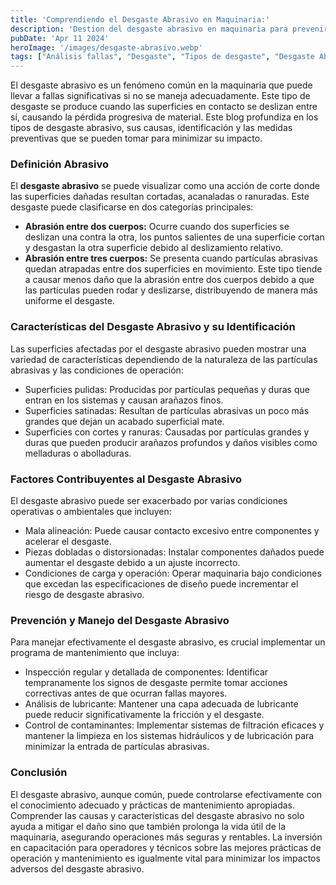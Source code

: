 ```yaml
---
title: 'Comprendiendo el Desgaste Abrasivo en Maquinaria:'
description: 'Destion del desgaste abrasivo en maquinaria para prevenir fallas y extender la vida útil del equipo'
pubDate: 'Apr 11 2024'
heroImage: '/images/desgaste-abrasivo.webp'
tags: ["Análisis fallas", "Desgaste", "Tipos de desgaste", "Desgaste Abrasivo"]
---
```

El desgaste abrasivo es un fenómeno común en la maquinaria que puede llevar a fallas significativas si no se maneja adecuadamente. Este tipo de desgaste se produce cuando las superficies en contacto se deslizan entre sí, causando la pérdida progresiva de material. Este blog profundiza en los tipos de desgaste abrasivo, sus causas, identificación y las medidas preventivas que se pueden tomar para minimizar su impacto.
### Definición Abrasivo
El **desgaste abrasivo** se puede visualizar como una acción de corte donde las superficies dañadas resultan cortadas, acanaladas o ranuradas. Este desgaste puede clasificarse en dos categorías principales:
- **Abrasión entre dos cuerpos:** Ocurre cuando dos superficies se deslizan una contra la otra, los puntos salientes de una superficie cortan y desgastan la otra superficie debido al deslizamiento relativo.
- **Abrasión entre tres cuerpos:** Se presenta cuando partículas abrasivas quedan atrapadas entre dos superficies en movimiento. Este tipo tiende a causar menos daño que la abrasión entre dos cuerpos debido a que las partículas pueden rodar y deslizarse, distribuyendo de manera más uniforme el desgaste.
### Características del Desgaste Abrasivo y su Identificación
Las superficies afectadas por el desgaste abrasivo pueden mostrar una variedad de características dependiendo de la naturaleza de las partículas abrasivas y las condiciones de operación:
- Superficies pulidas: Producidas por partículas pequeñas y duras que entran en los sistemas y causan arañazos finos.
- Superficies satinadas: Resultan de partículas abrasivas un poco más grandes que dejan un acabado superficial mate.
- Superficies con cortes y ranuras: Causadas por partículas grandes y duras que pueden producir arañazos profundos y daños visibles como melladuras o abolladuras.
### Factores Contribuyentes al Desgaste Abrasivo
El desgaste abrasivo puede ser exacerbado por varias condiciones operativas o ambientales que incluyen:

- Mala alineación: Puede causar contacto excesivo entre componentes y acelerar el desgaste.
- Piezas dobladas o distorsionadas: Instalar componentes dañados puede aumentar el desgaste debido a un ajuste incorrecto.
- Condiciones de carga y operación: Operar maquinaria bajo condiciones que excedan las especificaciones de diseño puede incrementar el riesgo de desgaste abrasivo.
### Prevención y Manejo del Desgaste Abrasivo
Para manejar efectivamente el desgaste abrasivo, es crucial implementar un programa de mantenimiento que incluya:

- Inspección regular y detallada de componentes: Identificar tempranamente los signos de desgaste permite tomar acciones correctivas antes de que ocurran fallas mayores.
- Análisis de lubricante: Mantener una capa adecuada de lubricante puede reducir significativamente la fricción y el desgaste.
- Control de contaminantes: Implementar sistemas de filtración eficaces y mantener la limpieza en los sistemas hidráulicos y de lubricación para minimizar la entrada de partículas abrasivas.
### Conclusión
El desgaste abrasivo, aunque común, puede controlarse efectivamente con el conocimiento adecuado y prácticas de mantenimiento apropiadas. Comprender las causas y características del desgaste abrasivo no solo ayuda a mitigar el daño sino que también prolonga la vida útil de la maquinaria, asegurando operaciones más seguras y rentables. La inversión en capacitación para operadores y técnicos sobre las mejores prácticas de operación y mantenimiento es igualmente vital para minimizar los impactos adversos del desgaste abrasivo.
